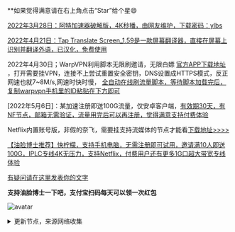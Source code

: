 **如果觉得满意请在右上角点击“Star”给个星😄

[2022年3月28日：阿特加速器破解版，4K秒播，由网友维护，下载密码：ylbs](https://ylbs.lanzoup.com/iVd8W0278smd)

[2022年4月21日：Tap Translate Screen_1.59是一款屏幕翻译器，直接在屏幕上识别并翻译外语，已汉化，免费使用](https://ylbs.lanzoul.com/iAWlJ03k1wgd)

2022年4月30日；WarpVPN利用脚本无限刷邀请，无限白嫖 [官方APP下载地址](https://1.1.1.1/) ，打开需要挂VPN，连接不上尝试重置安全密钥，DNS设置成HTTPS模式，反正网速也就7~8M/s,网速时快时慢， [全自动在线刷流量脚本，等待脚本加载完后，复制warpvpn手机里的ID粘贴在下方即可](https://replit.com/@aliilapro/warp)

[2022年5月6日]：某加速注册即送100G流量，仅安卓客户端，[有效期30天，有NF节点，邮箱无需验证，流量用完后可以再注册，觉得满意支持付费体验](https://az.400511.net/)

Netflix内置账号版，非假的奈飞，需要挂支持流媒体的节点才能看[下载地址>>>>](https://ylbs.lanzoup.com/iLl0x05exdcd)

[【油脸博士推荐】快柠檬，支持手机电脑，无需注册即可试用，邀请满10人即送100G，IPLC专线4K无压力，支持Netflix，付费用户还有更多1G口超大带宽专线体验](https://falemon.com/s/acn66/ptijdns)

[有疑问请在这里发表你的文字](https://github.com/YoulianBoshi/lantern-vpn/discussions/103)


**支持油脸博士一下吧，支付宝扫码每天可以领一次红包**

![avatar](https://telegra.ph/file/2ff5d5da7a06f8fffc663.png)



<details><summary>更新节点，来源网络收集</summary>
<p>

#### 点击一下即可全部复制

    trojan://3RWFPCmWd4lYIMof@events.starspace.link:443/
    trojan://5HfENR8nt2PR8reH@rooms.starspace.link:443/
    trojan://5LN8SGTqxk336nFg@wireless.starspace.link:443/
    trojan://W8gVbKNAZlFzgGPn@storage.starspace.link:443/
    trojan://0lbw6RXSl7eqCYMv@snacks.starspace.link:443/
    trojan://XCPKaaV8I1rmb7Ai@holidays.starspace.link:443/
    trojan://4brytjljFgnUu3WU@outdoor.starspace.link:443/
    trojan://8UnS7eSMi8OFKfje@charge.starspace.link:443/
    trojan://NNhSlVRhte1Vzw5D@living.starspace.link:443/
    ss://YWVzLTEyOC1jZmI6UWF6RWRjVGdiMTU5QCQq@14.29.124.168:24012
    ss://YWVzLTEyOC1jZmI6UWF6RWRjVGdiMTU5QCQq@14.29.124.168:24013#Jsnzkpg
    ss://Y2hhY2hhMjAtaWV0Zi1wb2x5MTMwNTpOSE53Wlc0SXV4dU5VV0RO@hk.relay.132w.dogenode.xyz:8132#%F0%9F%87%AD%F0%9F%87%B0%20HK%E9%A6%99%E6%B8%AF%20HGC%2002*
    ss://Y2hhY2hhMjAtaWV0Zi1wb2x5MTMwNTpOSE53Wlc0SXV4dU5VV0RO@sg.relay.2asd.dogenode.xyz:8502#%F0%9F%87%B8%F0%9F%87%AC%20SG%E6%96%B0%E5%8A%A0%E5%9D%A1%2002
    ss://Y2hhY2hhMjAtaWV0Zi1wb2x5MTMwNTpOSE53Wlc0SXV4dU5VV0RO@tw.relay.2swx.dogenode.xyz:8402#%F0%9F%87%B9%F0%9F%87%BC%20TW%E5%8F%B0%E6%B9%BE%2002*
    ss://Y2hhY2hhMjAtaWV0Zi1wb2x5MTMwNTpOSE53Wlc0SXV4dU5VV0RO@eu.relay.1sad.dogenode.xyz:8601#%F0%9F%87%AC%F0%9F%87%A7%20UK%E8%8B%B1%E5%9B%BD%2001
    ss://Y2hhY2hhMjAtaWV0Zi1wb2x5MTMwNTpOSE53Wlc0SXV4dU5VV0RO@hk.anycast.121q.dogenode.xyz:3121#%F0%9F%87%AD%F0%9F%87%B0%20%E9%A6%99%E6%B8%AF%20HKT%2001**
    trojan://c0276440-f163-4f40-a08c-78b158ce6c4f@s1.upyun.online:12340/#%E3%80%90%E5%AB%96%E4%B8%80%E6%B3%A2%E3%80%91
    ss://YWVzLTI1Ni1jZmI6dkRTOUcycA@185.4.65.6:21247#%E4%BF%84%E7%BD%97%E6%96%AF%E8%81%94%E9%82%A6-837.2KB%2Fs%28Youtube%3A%E4%B8%8D%E8%89%AF%E6%9E%97%29
